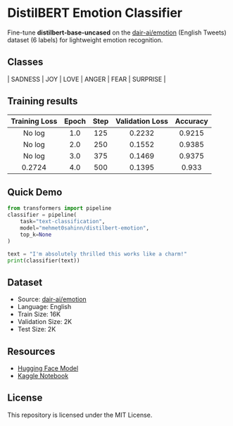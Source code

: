 # DistilBERT Emotion Classifier  

Fine-tune **distilbert-base-uncased** on the [dair-ai/emotion](https://huggingface.co/datasets/dair-ai/emotion) (English Tweets) dataset (6 labels) for lightweight emotion recognition.

## Classes

|    SADNESS    |      JOY      |      LOVE     |     ANGER     |      FEAR     |    SURPRISE   |

## Training results

| Training Loss | Epoch | Step | Validation Loss | Accuracy |
|:-------------:|:-----:|:----:|:---------------:|:--------:|
| No log        | 1.0   | 125  | 0.2232          | 0.9215   |
| No log        | 2.0   | 250  | 0.1552          | 0.9385   |
| No log        | 3.0   | 375  | 0.1469          | 0.9375   |
| 0.2724        | 4.0   | 500  | 0.1395          | 0.933    |

## Quick Demo
```python
from transformers import pipeline
classifier = pipeline(
    task="text-classification",
    model="mehmet0sahinn/distilbert-emotion",
    top_k=None
)

text = "I'm absolutely thrilled this works like a charm!"
print(classifier(text))
```

## Dataset

- Source: [dair-ai/emotion](https://huggingface.co/datasets/dair-ai/emotion)
- Language: English
- Train Size: 16K
- Validation Size: 2K
- Test Size: 2K

## Resources

- [Hugging Face Model](https://huggingface.co/mehmet0sahinn/distilbert-emotion)
- [Kaggle Notebook](https://www.kaggle.com/code/mehmet0sahinn/emotion-classifier-w-distilbert)

## License

This repository is licensed under the MIT License.
